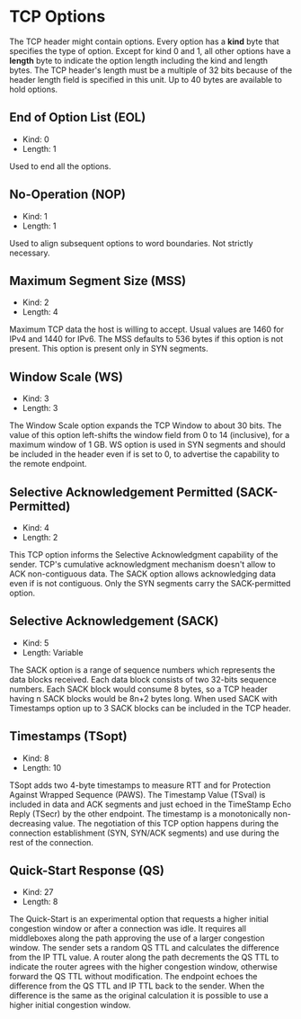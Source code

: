 # TCP Options

The TCP header might contain options. Every option has a **kind** byte that specifies the type of option. Except for kind 0 and 1, all other options have a **length** byte to indicate the option length including the kind and length bytes. The TCP header's length must be a multiple of 32 bits because of the header length field is specified in this unit. Up to 40 bytes are available to hold options.

## End of Option List (EOL)
- Kind: 0
- Length: 1

Used to end all the options.

## No-Operation (NOP)
- Kind: 1
- Length: 1

Used to align subsequent options to word boundaries. Not strictly necessary.

## Maximum Segment Size (MSS)
- Kind: 2
- Length: 4

Maximum TCP data the host is willing to accept. Usual values are 1460 for IPv4 and 1440 for IPv6. The MSS defaults to 536 bytes if this option is not present. This option is present only in SYN segments.

## Window Scale (WS)
- Kind: 3
- Length: 3

The Window Scale option expands the TCP Window to about 30 bits.  The value of this option left-shifts the window field from 0 to 14 (inclusive), for a maximum window of 1 GB.  WS option is used in SYN segments and should be included in the header even if is set to 0, to advertise the capability to the remote endpoint.

## Selective Acknowledgement Permitted (SACK-Permitted)
- Kind: 4
- Length: 2

This TCP option informs the Selective Acknowledgment capability of the sender. TCP's cumulative acknowledgment mechanism doesn't allow to ACK non-contiguous data. The SACK option allows acknowledging data even if is not contiguous. Only the SYN segments carry the SACK-permitted option.

## Selective Acknowledgement (SACK)
- Kind: 5
- Length: Variable

The SACK option is a range of sequence numbers which represents the data blocks received. Each data block consists of two 32-bits sequence numbers. Each SACK block would consume 8 bytes, so a TCP header having n SACK blocks would be 8n+2 bytes long. When used SACK with Timestamps option up to 3 SACK blocks can be included in the TCP header.

## Timestamps (TSopt)
- Kind: 8
- Length: 10

TSopt adds two 4-byte timestamps to measure RTT and for Protection Against Wrapped Sequence (PAWS). The Timestamp Value (TSval) is included in data and ACK segments and just echoed in the TimeStamp Echo Reply (TSecr) by the other endpoint. The timestamp is a monotonically non-decreasing value. The negotiation of this TCP option happens during the connection establishment (SYN, SYN/ACK segments) and use during the rest of the connection.

## Quick-Start Response (QS)
- Kind: 27
- Length: 8

The Quick-Start is an experimental option that requests a higher initial congestion window or after a connection was idle. It requires all middleboxes along the path approving the use of a larger congestion window. The sender sets a random QS TTL and calculates the difference from the IP TTL value. A router along the path decrements the QS TTL to indicate the router agrees with the higher congestion window, otherwise forward the QS TTL without modification. The endpoint echoes the difference from the QS TTL and IP TTL back to the sender. When the difference is the same as the original calculation it is possible to use a higher initial congestion window.
